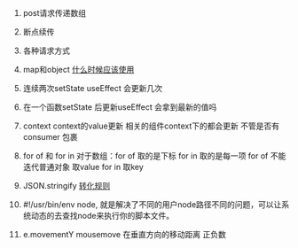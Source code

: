1. post请求传递数组

2. 断点续传
3. 各种请求方式
4. map和object [什么时候应该使用](https://www.cnblogs.com/thy10lxsx/p/14606290.html)

5. 连续两次setState useEffect 会更新几次
6. 在一个函数setState 后更新useEffect 会拿到最新的值吗
7. context  context的value更新 相关的组件context下的都会更新  不管是否有consumer 包裹
8. for of 和 for in 对于数组：for of 取的是下标 for in 取的是每一项 for of 不能迭代普通对象 取value   for in 取key
9. JSON.stringify [转化规则](https://developer.mozilla.org/zh-CN/docs/Web/JavaScript/Reference/Global_Objects/JSON/stringify)
10. #!/usr/bin/env node, 就是解决了不同的用户node路径不同的问题，可以让系统动态的去查找node来执行你的脚本文件。
11. e.movementY mousemove 在垂直方向的移动距离 正负数
